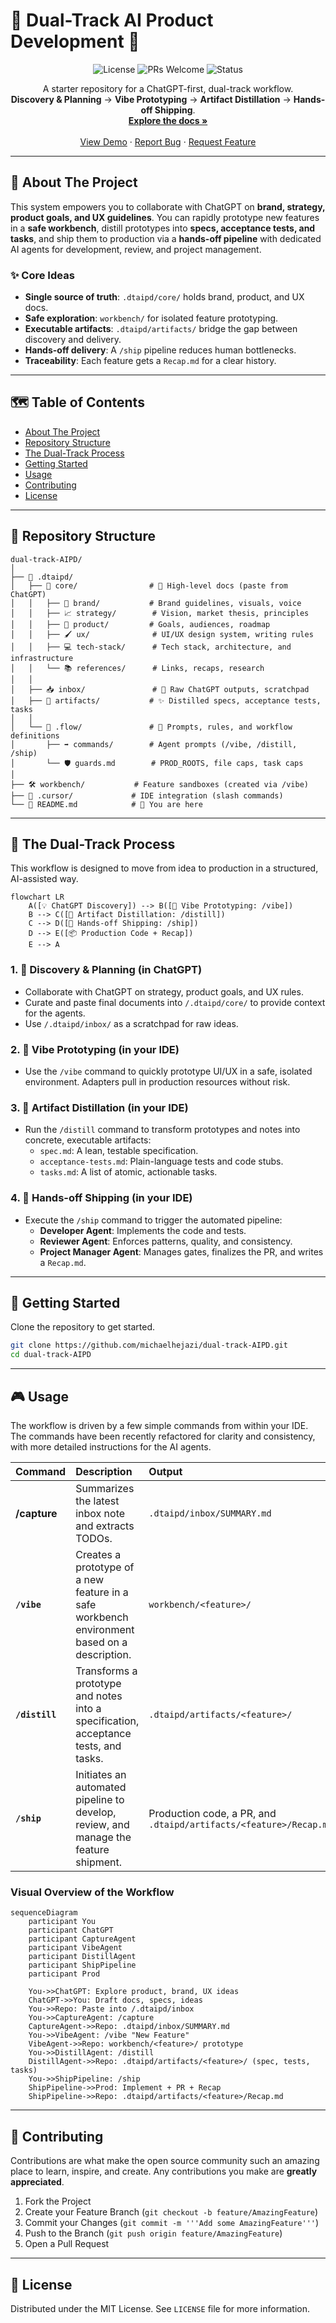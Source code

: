 # 🚀 Dual-Track AI Product Development 🚀

<div align="center">
  <img src="https://img.shields.io/badge/license-MIT-blue.svg" alt="License">
  <img src="https://img.shields.io/badge/PRs-welcome-brightgreen.svg" alt="PRs Welcome">
  <img src="https://img.shields.io/badge/status-active-success.svg" alt="Status">
</div>

<p align="center">
  A starter repository for a ChatGPT-first, dual-track workflow.
  <br />
  <strong>Discovery & Planning</strong> → <strong>Vibe Prototyping</strong> → <strong>Artifact Distillation</strong> → <strong>Hands-off Shipping</strong>.
  <br />
  <a href="#-about-the-project"><strong>Explore the docs »</strong></a>
  <br />
  <br />
  <a href="#-getting-started">View Demo</a>
  ·
  <a href="https://github.com/michaelhejazi/dual-track-AIPD/issues">Report Bug</a>
  ·
  <a href="https://github.com/michaelhejazi/dual-track-AIPD/issues">Request Feature</a>
</p>

---

## 📖 About The Project

This system empowers you to collaborate with ChatGPT on **brand, strategy, product goals, and UX guidelines**. You can rapidly prototype new features in a **safe workbench**, distill prototypes into **specs, acceptance tests, and tasks**, and ship them to production via a **hands-off pipeline** with dedicated AI agents for development, review, and project management.

### ✨ Core Ideas

*   **Single source of truth**: `.dtaipd/core/` holds brand, product, and UX docs.
*   **Safe exploration**: `workbench/` for isolated feature prototyping.
*   **Executable artifacts**: `.dtaipd/artifacts/` bridge the gap between discovery and delivery.
*   **Hands-off delivery**: A `/ship` pipeline reduces human bottlenecks.
*   **Traceability**: Each feature gets a `Recap.md` for a clear history.

---

## 🗺️ Table of Contents

*   [About The Project](#-about-the-project)
*   [Repository Structure](#-repository-structure)
*   [The Dual-Track Process](#-the-dual-track-process)
*   [Getting Started](#-getting-started)
*   [Usage](#-usage)
*   [Contributing](#-contributing)
*   [License](#-license)

---

## 📂 Repository Structure

```
dual-track-AIPD/
│
├── 📁 .dtaipd/
│   ├── 📁 core/                # 🧠 High-level docs (paste from ChatGPT)
│   │   ├── 🎨 brand/           # Brand guidelines, visuals, voice
│   │   ├── 📈 strategy/        # Vision, market thesis, principles
│   │   ├── 🎯 product/         # Goals, audiences, roadmap
│   │   ├── 🖌️ ux/              # UI/UX design system, writing rules
│   │   ├── 💻 tech-stack/      # Tech stack, architecture, and infrastructure
│   │   └── 📚 references/      # Links, recaps, research
│   │
│   ├── 📥 inbox/               # 📝 Raw ChatGPT outputs, scratchpad
│   ├── 📜 artifacts/           # ✨ Distilled specs, acceptance tests, tasks
│   │
│   └── 🤖 .flow/               # 🧠 Prompts, rules, and workflow definitions
│       ├── ➡️ commands/        # Agent prompts (/vibe, /distill, /ship)
│       └── 🛡️ guards.md        # PROD_ROOTS, file caps, task caps
│
├── 🛠️ workbench/           # Feature sandboxes (created via /vibe)
├── 🔌 .cursor/             # IDE integration (slash commands)
└── 📄 README.md            # 📍 You are here
```

---

## 🔄 The Dual-Track Process

This workflow is designed to move from idea to production in a structured, AI-assisted way.

```mermaid
flowchart LR
    A([💡 ChatGPT Discovery]) --> B([🎨 Vibe Prototyping: /vibe])
    B --> C([🧪 Artifact Distillation: /distill])
    C --> D([🚀 Hands-off Shipping: /ship])
    D --> E([📦 Production Code + Recap])
    E --> A
```

### 1. 🧠 Discovery & Planning (in ChatGPT)

*   Collaborate with ChatGPT on strategy, product goals, and UX rules.
*   Curate and paste final documents into `/.dtaipd/core/` to provide context for the agents.
*   Use `/.dtaipd/inbox/` as a scratchpad for raw ideas.

### 2. 🎨 Vibe Prototyping (in your IDE)

*   Use the `/vibe` command to quickly prototype UI/UX in a safe, isolated environment. Adapters pull in production resources without risk.

### 3. 🧪 Artifact Distillation (in your IDE)

*   Run the `/distill` command to transform prototypes and notes into concrete, executable artifacts:
    *   `spec.md`: A lean, testable specification.
    *   `acceptance-tests.md`: Plain-language tests and code stubs.
    *   `tasks.md`: A list of atomic, actionable tasks.

### 4. 🚀 Hands-off Shipping (in your IDE)

*   Execute the `/ship` command to trigger the automated pipeline:
    *   **Developer Agent**: Implements the code and tests.
    *   **Reviewer Agent**: Enforces patterns, quality, and consistency.
    *   **Project Manager Agent**: Manages gates, finalizes the PR, and writes a `Recap.md`.

---

## 🚀 Getting Started

Clone the repository to get started.

```bash
git clone https://github.com/michaelhejazi/dual-track-AIPD.git
cd dual-track-AIPD
```

---

## 🎮 Usage

The workflow is driven by a few simple commands from within your IDE. The commands have been recently refactored for clarity and consistency, with more detailed instructions for the AI agents.

| Command      | Description                                                                              | Output                                                                 |
| :----------- | :--------------------------------------------------------------------------------------- | :--------------------------------------------------------------------- |
| **/capture** | Summarizes the latest inbox note and extracts TODOs.                                     | `.dtaipd/inbox/SUMMARY.md`                                             |
| **`/vibe`**  | Creates a prototype of a new feature in a safe workbench environment based on a description. | `workbench/<feature>/`                                                 |
| **`/distill`** | Transforms a prototype and notes into a specification, acceptance tests, and tasks.      | `.dtaipd/artifacts/<feature>/`                                         |
| **`/ship`**    | Initiates an automated pipeline to develop, review, and manage the feature shipment.     | Production code, a PR, and `.dtaipd/artifacts/<feature>/Recap.md` |

### Visual Overview of the Workflow

```mermaid
sequenceDiagram
    participant You
    participant ChatGPT
    participant CaptureAgent
    participant VibeAgent
    participant DistillAgent
    participant ShipPipeline
    participant Prod

    You->>ChatGPT: Explore product, brand, UX ideas
    ChatGPT->>You: Draft docs, specs, ideas
    You->>Repo: Paste into /.dtaipd/inbox
    You->>CaptureAgent: /capture
    CaptureAgent->>Repo: .dtaipd/inbox/SUMMARY.md
    You->>VibeAgent: /vibe "New Feature"
    VibeAgent->>Repo: workbench/<feature>/ prototype
    You->>DistillAgent: /distill
    DistillAgent->>Repo: .dtaipd/artifacts/<feature>/ (spec, tests, tasks)
    You->>ShipPipeline: /ship
    ShipPipeline->>Prod: Implement + PR + Recap
    ShipPipeline->>Repo: .dtaipd/artifacts/<feature>/Recap.md
```

---

## 🤝 Contributing

Contributions are what make the open source community such an amazing place to learn, inspire, and create. Any contributions you make are **greatly appreciated**.

1.  Fork the Project
2.  Create your Feature Branch (`git checkout -b feature/AmazingFeature`)
3.  Commit your Changes (`git commit -m '''Add some AmazingFeature'''`)
4.  Push to the Branch (`git push origin feature/AmazingFeature`)
5.  Open a Pull Request

---

## 📜 License

Distributed under the MIT License. See `LICENSE` file for more information.